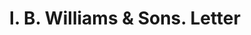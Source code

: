 ---
doi: 10.7916/D81Z5GB5
date_other: '1916'
date_other_textual: '1916'
form: correspondence
genre:
- Letters (correspondence)
name:
- I. B. Williams & Sons
object_in_context_url: https://biggert.cul.columbia.edu/items/view/ave_biggert_00205
subject_hierarchical_geographic:
- Chicago, Illinois, United States
subject_name:
- I. B. Williams & Sons
title: I. B. Williams & Sons. Letter
sort_title: I. B. Williams & Sons. Letter
call_number: ave_biggert_00205
coordinates:
- 41.83694444444445,-87.68472222222222
pid: ave_biggert_00205
identifiers: ave_biggert_00205
thumbnail: https://derivativo-1.library.columbia.edu/iiif/2/ldpd:345251/full/!256,256/0/native.jpg
permalink: /biggert/ave_biggert_00205/
layout: iiif-image-page
---